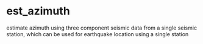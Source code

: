 # est_azimuth
estimate azimuth using three component seismic data from a single seismic station, which can be used for earthquake location using a single station 
